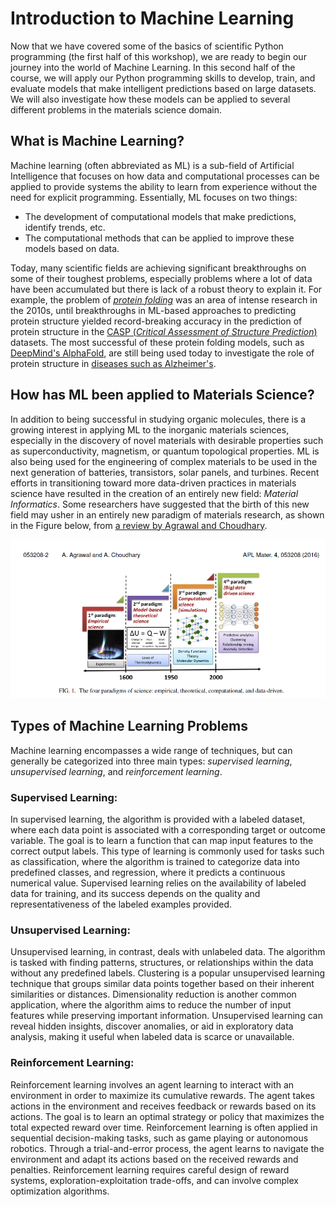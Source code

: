 # Introduction to Machine Learning
Now that we have covered some of the basics of scientific Python programming (the first half of this workshop), we are ready to begin our journey into the world of Machine Learning. In this second half of the course, we will apply our Python programming skills to develop, train, and evaluate models that make intelligent predictions based on large datasets. We will also investigate how these models can be applied to several different problems in the materials science domain.

## What is Machine Learning?
Machine learning (often abbreviated as ML) is a sub-field of Artificial Intelligence that focuses on how data and computational processes can be applied to provide systems the ability to learn from experience without the need for explicit programming. Essentially, ML focuses on two things: 

*  The development of computational models that make predictions, identify trends, etc.
* The computational methods that can be applied to improve these models based on data.

 Today, many scientific fields are achieving significant breakthroughs on some of their toughest problems, especially problems where a lot of data have been accumulated but there is lack of a robust theory to explain it. For example, the problem of [_protein folding_](https://en.wikipedia.org/wiki/Protein_folding) was an area of intense research in the 2010s, until breakthroughs in ML-based approaches to predicting protein structure yielded record-breaking accuracy in the prediction of protein structure in the [CASP (_Critical Assessment of Structure Prediction_)](https://predictioncenter.org/casp15/index.cgi) datasets. The most successful of these protein folding models, such as [DeepMind's AlphaFold](https://www.deepmind.com/research/highlighted-research/alphafold), are still being used today to investigate the role of protein structure in [diseases such as Alzheimer's](https://www.nature.com/articles/s41467-023-36572-3).

## How has ML been applied to Materials Science?

In addition to being successful in studying organic molecules, there is a growing interest in applying ML to the inorganic materials sciences, especially in the discovery of novel materials with desirable properties such as superconductivity, magnetism, or quantum topological properties. ML is also being used for the engineering of complex materials to be used in the next generation of batteries, transistors, solar panels, and turbines. Recent efforts in transitioning toward more data-driven practices in materials science have resulted in the creation of an entirely new field: _Material Informatics_. Some researchers have suggested that the birth of this new field may usher in an entirely new paradigm of materials research, as shown in the Figure below, from [a review by Agrawal and Choudhary](https://onlinelibrary.wiley.com/doi/10.1002/inf2.12425).

![The Four Paradigms of Materials Science](choudhary_timeline.png)


## Types of Machine Learning Problems


Machine learning encompasses a wide range of techniques, but can generally be categorized into three main types: _supervised learning_, _unsupervised learning_, and _reinforcement learning_.

### Supervised Learning: 

In supervised learning, the algorithm is provided with a labeled dataset, where each data point is associated with a corresponding target or outcome variable. The goal is to learn a function that can map input features to the correct output labels. This type of learning is commonly used for tasks such as classification, where the algorithm is trained to categorize data into predefined classes, and regression, where it predicts a continuous numerical value. Supervised learning relies on the availability of labeled data for training, and its success depends on the quality and representativeness of the labeled examples provided.

### Unsupervised Learning:

Unsupervised learning, in contrast, deals with unlabeled data. The algorithm is tasked with finding patterns, structures, or relationships within the data without any predefined labels. Clustering is a popular unsupervised learning technique that groups similar data points together based on their inherent similarities or distances. Dimensionality reduction is another common application, where the algorithm aims to reduce the number of input features while preserving important information. Unsupervised learning can reveal hidden insights, discover anomalies, or aid in exploratory data analysis, making it useful when labeled data is scarce or unavailable.

### Reinforcement Learning:

Reinforcement learning involves an agent learning to interact with an environment in order to maximize its cumulative rewards. The agent takes actions in the environment and receives feedback or rewards based on its actions. The goal is to learn an optimal strategy or policy that maximizes the total expected reward over time. Reinforcement learning is often applied in sequential decision-making tasks, such as game playing or autonomous robotics. Through a trial-and-error process, the agent learns to navigate the environment and adapt its actions based on the received rewards and penalties. Reinforcement learning requires careful design of reward systems, exploration-exploitation trade-offs, and can involve complex optimization algorithms.
